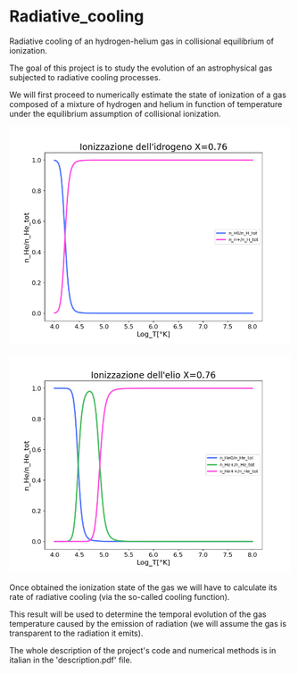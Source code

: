 # Radiative_cooling
Radiative cooling of an hydrogen-helium gas in collisional equilibrium of ionization.

The goal of this project is to study
the evolution of an astrophysical gas subjected to radiative cooling processes.

We will first proceed to numerically estimate the state of
ionization of a gas composed of a mixture of hydrogen and helium in
function of temperature under the equilibrium assumption of
collisional ionization.

![Alt text](Results/ionizzazione_idrogeno.png?raw=true)

![Alt text](Results/ionizzazione_elio.png?raw=true)

Once obtained the ionization state of the gas we
will have to calculate its rate of radiative cooling (via the so-called cooling function). 

This result will be used to determine the temporal evolution of the
gas temperature caused by the emission of radiation
(we will assume the gas is transparent to the radiation it emits).

The whole description of the project's code and numerical methods is in italian in the 'description.pdf' file.


